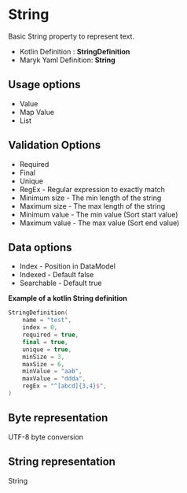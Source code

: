 # String
Basic String property to represent text.

- Kotlin Definition : **StringDefinition**
- Maryk Yaml Definition: **String**

## Usage options
- Value
- Map Value
- List

## Validation Options
- Required
- Final
- Unique
- RegEx - Regular expression to exactly match
- Minimum size - The min length of the string
- Maximum size - The max length of the string
- Minimum value - The min value (Sort start value)
- Maximum value - The max value (Sort end value)

## Data options
- Index - Position in DataModel 
- Indexed - Default false
- Searchable - Default true

**Example of a kotlin String definition**
```kotlin
StringDefinition(
    name = "test",
    index = 0,
    required = true,
    final = true,
    unique = true,
    minSize = 3,
    maxSize = 6,
    minValue = "aab",
    maxValue = "ddda",
    regEx = "^[abcd]{3,4}$",
)
```

## Byte representation
UTF-8 byte conversion

## String representation
String
